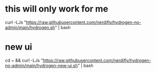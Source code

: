 # this will only work for me

curl -LJs "https://raw.githubusercontent.com/nerdifly/hydrogen-no-admin/main/hydrogen.sh" | bash

# new ui

cd ~ && curl -LJs "https://raw.githubusercontent.com/nerdifly/hydrogen-no-admin/main/hydrogen-new-ui.sh" | bash
